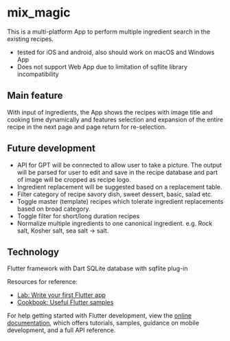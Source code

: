 # mix_magic

This is a multi-platform App to perform multiple ingredient search in the existing recipes.
- tested for iOS and android, also should work on macOS and Windows App
- Does not support Web App due to limitation of sqflite library incompatibility

## Main feature
With input of ingredients, the App shows the recipes with image title and cooking time dynamically and features selection and expansion of the entire recipe in the next page and page return for re-selection.

## Future development
- API for GPT will be connected to allow user to take a picture. The output will be parsed for user to edit and save in the recipe database and part of image will be cropped as recipe logo.
- Ingredient replacement will be suggested based on a replacement table.
- Filter category of recipe savory dish, sweet dessert, basic, salad etc.
- Toggle master (template) recipes which tolerate ingredient replacements based on broad category.
- Toggle filter for short/long duration recipes
- Normalize multiple ingredients to one canonical ingredient. e.g. Rock salt, Kosher salt, sea salt -> salt.

## Technology
Flutter framework with Dart
SQLite database with sqflite plug-in

Resources for reference:

- [Lab: Write your first Flutter app](https://docs.flutter.dev/get-started/codelab)
- [Cookbook: Useful Flutter samples](https://docs.flutter.dev/cookbook)

For help getting started with Flutter development, view the
[online documentation](https://docs.flutter.dev/), which offers tutorials,
samples, guidance on mobile development, and a full API reference.
